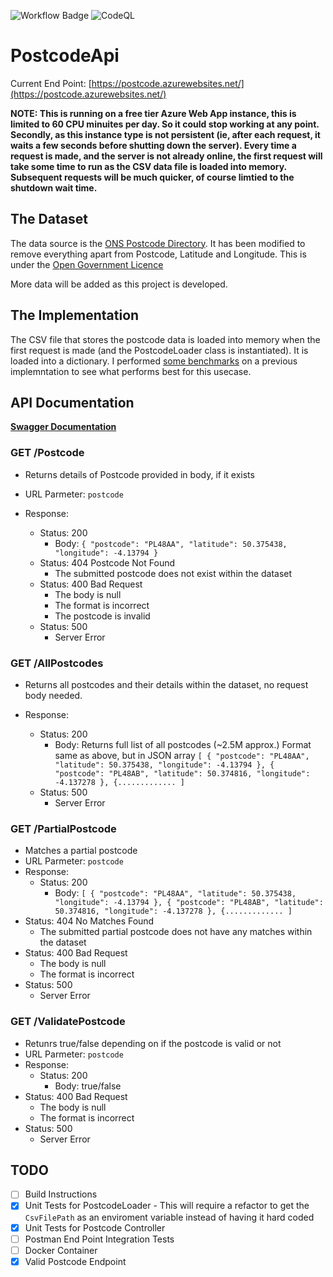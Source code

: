 ![Workflow Badge](https://github.com/Dodecahedrane/PostcodeApi/actions/workflows/dotnet_deploy.yaml/badge.svg)
![CodeQL](https://github.com/Dodecahedrane/PostcodeApi/actions/workflows/codeql.yml/badge.svg)

# PostcodeApi

Current End Point: [https://postcode.azurewebsites.net/](https://postcode.azurewebsites.net/)

**NOTE: This is running on a free tier Azure Web App instance, this is limited to 60 CPU minuites per day. So it could stop working at any point. Secondly, as this instance type is not persistent (ie, after each request, it waits a few seconds before shutting down the server). Every time a request is made, and the server is not already online, the first request will take some time to run as the CSV data file is loaded into memory. Subsequent requests will be much quicker, of course limtied to the shutdown wait time.**

## The Dataset

The data source is the [ONS Postcode Directory](https://geoportal.statistics.gov.uk/datasets/ons::ons-postcode-directory-august-2023/about). It has been modified to remove everything apart from Postcode, Latitude and Longitude. This is under the [Open Government Licence](https://www.nationalarchives.gov.uk/doc/open-government-licence/version/3/)


More data will be added as this project is developed. 

## The Implementation

The CSV file that stores the postcode data is loaded into memory when the first request is made (and the PostcodeLoader class is instantiated). It is loaded into a dictionary. I performed [some benchmarks](https://github.com/Dodecahedrane/PostcodeTest/tree/master) on a previous implemntation to see what performs best for this usecase.

## API Documentation

**[Swagger Documentation](https://postcode.azurewebsites.net/swagger/index.html)**

### GET /Postcode
- Returns details of Postcode provided in body, if it exists

- URL Parmeter: `postcode`

- Response: 
  - Status: 200
    - Body: `{
    "postcode": "PL48AA",
    "latitude": 50.375438,
    "longitude": -4.13794
  }`
  - Status: 404 Postcode Not Found
    - The submitted postcode does not exist within the dataset   
  - Status: 400 Bad Request
    - The body is null  
    - The format is incorrect
    - The postcode is invalid
  - Status: 500
    - Server Error

### GET /AllPostcodes
- Returns all postcodes and their details within the dataset, no request body needed.

- Response: 
  - Status: 200
    - Body: Returns full list of all postcodes (~2.5M approx.) Format same as above, but in JSON array
      `[
    {
        "postcode": "PL48AA",
        "latitude": 50.375438,
        "longitude": -4.13794
    },
    {
        "postcode": "PL48AB",
        "latitude": 50.374816,
        "longitude": -4.137278
    },
    {.............
  ]`
  - Status: 500
    - Server Error

### GET /PartialPostcode
- Matches a partial postcode
- URL Parmeter: `postcode`
- Response: 
  - Status: 200
    - Body: 
`[
    {
        "postcode": "PL48AA",
        "latitude": 50.375438,
        "longitude": -4.13794
    },
    {
        "postcode": "PL48AB",
        "latitude": 50.374816,
        "longitude": -4.137278
    },
    {.............
]`
- Status: 404 No Matches Found
    - The submitted partial postcode does not have any matches within the dataset   
- Status: 400 Bad Request
  - The body is null  
  - The format is incorrect
- Status: 500
  - Server Error
 
### GET /ValidatePostcode
- Retunrs true/false depending on if the postcode is valid or not
- URL Parmeter: `postcode`
- Response: 
  - Status: 200
    - Body: true/false  
- Status: 400 Bad Request
  - The body is null  
  - The format is incorrect
- Status: 500
  - Server Error

## TODO

- [ ] Build Instructions
- [x] Unit Tests for PostcodeLoader - This will require a refactor to get the `CsvFilePath` as an enviroment variable instead of having it hard coded
- [x] Unit Tests for Postcode Controller
- [ ] Postman End Point Integration Tests
- [ ] Docker Container
- [x] Valid Postcode Endpoint
